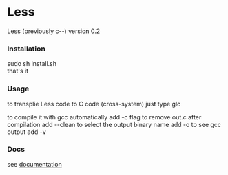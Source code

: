# Less
Less (previously c--)
version 0.2

### Installation
  sudo sh install.sh</br>
  that's it

### Usage
  to transplie Less code to C code (cross-system) just type
    glc <filename>
  
  to compile it with gcc automatically add   -c flag
  to remove out.c after compilation add      --clean
  to select the output binary name add       -o <name>
  to see gcc output add                      -v

### Docs
see <a href="DOCUMENTATION.md">documentation</a>

